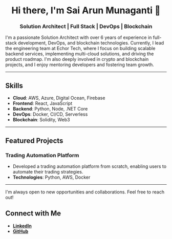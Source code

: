 <div align="center">

# Hi there, I'm Sai Arun Munaganti 👋

### Solution Architect | Full Stack | DevOps | Blockchain

</div>

I'm a passionate Solution Architect with over 6 years of experience in full-stack development, DevOps, and blockchain technologies. Currently, I lead the engineering team at Echor Tech, where I focus on building scalable backend services, implementing multi-cloud solutions, and driving the product roadmap. I'm also deeply involved in crypto and blockchain projects, and I enjoy mentoring developers and fostering team growth.

---

## Skills

- **Cloud**: AWS, Azure, Digital Ocean, Firebase
- **Frontend**: React, JavaScript
- **Backend**: Python, Node, .NET Core
- **DevOps**: Docker, CI/CD, Serverless
- **Blockchain**: Solidity, Web3

---

## Featured Projects

### Trading Automation Platform
- Developed a trading automation platform from scratch, enabling users to automate their trading strategies.
- **Technologies**: Python, AWS, Docker

---

I'm always open to new opportunities and collaborations. Feel free to reach out!

## Connect with Me
- **[LinkedIn](https://www.linkedin.com/in/arunmunaganti)**
- **[GitHub](https://github.com/arunsai63)**
